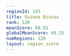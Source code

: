 ```yaml
---
regionId: 193
title: Guinea Bissau
rank: 126
meanScore: 66.91
globalMeanScore: 69.25
numRegions: 220
layout: region_score
---
```

